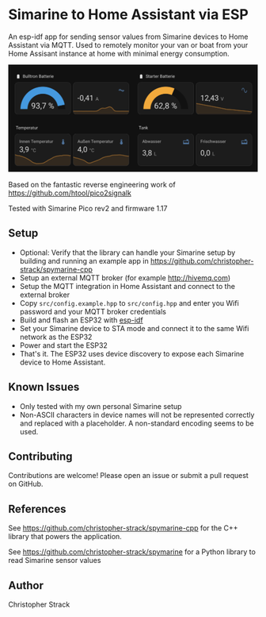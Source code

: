 # Simarine to Home Assistant via ESP

An esp-idf app for sending sensor values from Simarine devices to Home Assistant via MQTT.
Used to remotely monitor your van or boat from your Home Assisant instance at home with minimal energy consumption.

![Example](images/example.png)

Based on the fantastic reverse engineering work of https://github.com/htool/pico2signalk

Tested with Simarine Pico rev2 and firmware 1.17

## Setup

- Optional: Verify that the library can handle your Simarine setup by building and running an example app in https://github.com/christopher-strack/spymarine-cpp
- Setup an external MQTT broker (for example http://hivemq.com)
- Setup the MQTT integration in Home Assistant and connect to the external broker
- Copy `src/config.example.hpp` to `src/config.hpp` and enter you Wifi password and your MQTT broker credentials
- Build and flash an ESP32 with [esp-idf](https://docs.espressif.com/projects/esp-idf/en/stable/esp32/get-started/index.html)
- Set your Simarine device to STA mode and connect it to the same Wifi network as the ESP32
- Power and start the ESP32
- That's it. The ESP32 uses device discovery to expose each Simarine device to Home Assistant.

## Known Issues

- Only tested with my own personal Simarine setup
- Non-ASCII characters in device names will not be represented correctly and replaced with a
  placeholder. A non-standard encoding seems to be used.

## Contributing

Contributions are welcome! Please open an issue or submit a pull request on GitHub.

## References

See https://github.com/christopher-strack/spymarine-cpp for the C++
library that powers the application.

See https://github.com/christopher-strack/spymarine for a Python
library to read Simarine sensor values

## Author

Christopher Strack
